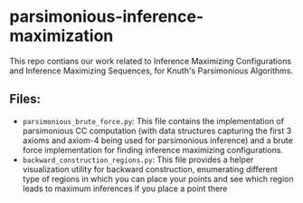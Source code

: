 # parsimonious-inference-maximization
This repo contians our work related to Inference Maximizing Configurations and Inference Maximizing Sequences, for Knuth's Parsimonious Algorithms.

## Files:
+ `parsimonious_brute_force.py`: This file contains the implementation of parsimonious CC computation (with data structures capturing the first 3 axioms and axiom-4 being used for parsimonious inference) and a brute force implementation for finding inference maximizing configurations.
+ `backward_construction_regions.py`: This file provides a helper visualization utility for backward construction, enumerating different type of regions in which you can place your points and see which region leads to maximum inferences if you place a point there


